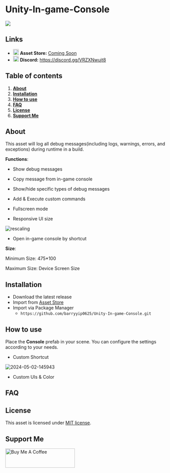 # Unity-In-game-Console

<img src="https://i.ibb.co/WHH6KGR/2024-05-02-144345.png">

## Links
- <img src="https://cdn-icons-png.flaticon.com/512/5969/5969346.png" width="18px"> **Asset Store:** [Coming Soon](https://github.com/barryyip0625/Unity-In-game-Console)
- <a href="https://discord.gg/VRZXNwujt8"><img src="https://static-00.iconduck.com/assets.00/discord-icon-2048x2048-o5mluhz2.png" width="18px"></a> **Discord:** https://discord.gg/VRZXNwujt8

## Table of contents

1. **[About](#about)**
2. **[Installation](#installation)**
3. **[How to use](#how-to-use)**
4. **[FAQ](#faq)**
5. **[License](#license)**
6. **[Support Me](#support-me)**

## About

This asset will log all debug messages(including logs, warnings, errors, and exceptions) during runtime in a build. 

**Functions**:

- Show debug messages

- Copy message from in-game console

- Show/hide specific types of debug messages

- Add & Execute custom commands

- Fullscreen mode

- Responsive UI size
  
<img src="https://i.ibb.co/T1k0zQn/rescaling.gif" alt="rescaling">

- Open in-game console by shortcut

**Size**:

Minimum Size: 475*100

Maximum Size: Device Screen Size

## Installation

- Download the latest release
- Import from [Asset Store](https://assetstore.unity.com/)
- Import via Package Manager
  - ```https://github.com/barryyip0625/Unity-In-game-Console.git```
  
## How to use

Place the **Console** prefab in your scene. You can configure the settings according to your needs.

- Custom Shortcut
<img src="https://i.ibb.co/B3XWD8X/2024-05-02-145943.png" alt="2024-05-02-145943">

- Custom UIs & Color

  

## FAQ

## License

This asset is licensed under [MIT license](https://github.com/barryyip0625/Unity-In-game-Console/blob/main/LICENSE.md).

## Support Me

<a href="https://www.buymeacoffee.com/barrydev" target="_blank"><img src="https://cdn.buymeacoffee.com/buttons/v2/arial-yellow.png" alt="Buy Me A Coffee" style="height: 60px !important;width: 217px !important;" ></a>
